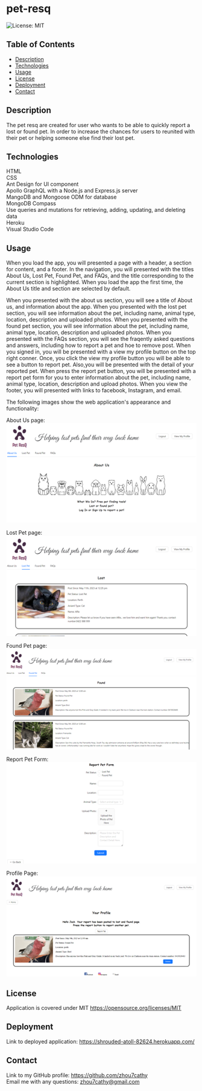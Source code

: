 # pet-resq
![License: MIT](https://img.shields.io/badge/License-MIT-yellow.svg)

## Table of Contents
- [Description](#Description)
- [Technologies](#Technologies)
- [Usage](#Usage)
- [License](#License)
- [Deployment](##Deployment)
- [Contact](#Contact)
## Description
The pet resq are created for user who wants to be able to quickly report a lost or found pet.​ In order to increase the chances for users to reunited with their pet or helping someone else find their lost pet.​

## Technologies
HTML <br />
CSS <br />
Ant Design for UI component​ <br />
Apollo GraphQL with a Node.js and Express.js server <br />
MangoDB and Mongoose ODM for database​ <br />
MongoDB Compass <br />
Use queries and mutations for retrieving, adding, updating, and deleting data <br />
Heroku  <br />
Visual Studio Code <br />
## Usage
When you load the app, you will presented a page with a header, a section for content, and a footer. In the navigation, you will presented with the titles About Us, Lost Pet, Found Pet, and FAQs, and the title corresponding to the current section is highlighted. When you load the app the first time, the About Us title and section are selected by default.

When you presented with the about us section, you will see a title of About us, and information about the app.
When you presented with the lost pet section, you will see information about the pet, including name, animal type, location, description and uploaded photos.​
When you presented with the found pet section, you will see information about the pet, including name, animal type, location, description and uploaded photos.​
When you presented with the FAQs section, you will see the fraqently asked questions and answers, including how to report a pet and hoe to remove post.​
When you signed in, you will be presented with a view my profile button on the top right conner. Once, you click the view my profile button you will be able to see a button to report pet. Also,you will be presented with the detail of your reported pet.
When press the report pet button, you will be presented with a report pet form for you to enter information about the pet, including name, animal type, location, description and upload photos.​
When you view the footer, you will presented with links to facebook, Instagram, and email.

The following images show the web application's appearance and functionality:

About Us page:
![alt text](./client/src/assets/about-us.png)

Lost Pet page:
![alt text](./client/src/assets/lost-pet.png)

Found Pet page:
![alt text](./client/src/assets/found-pet.png)

Report Pet Form:
![alt text](./client/src/assets/report-pet-form.png)

Profile Page:
![alt text](./client/src/assets/profile-page.png)
## License
Application is covered under MIT https://opensource.org/licenses/MIT

## Deployment
Link to deployed application: https://shrouded-atoll-82624.herokuapp.com/

## Contact
Link to my GitHub profile: https://github.com/zhou7cathy <br />
Email me with any questions: zhou7cathy@gmail.com